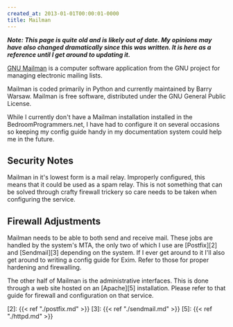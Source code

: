```yaml
---
created_at: 2013-01-01T00:00:01-0000
title: Mailman
---
```


***Note: This page is quite old and is likely out of date. My opinions may have
also changed dramatically since this was written. It is here as a reference
until I get around to updating it.***

[GNU Mailman][1] is a computer software application from the GNU project for
managing electronic mailing lists.

Mailman is coded primarily in Python and currently maintained by Barry Warsaw.
Mailman is free software, distributed under the GNU General Public License.

While I currently don't have a Mailman installation installed in the
BedroomProgrammers.net, I have had to configure it on several occasions so
keeping my config guide handy in my documentation system could help me in the
future.

## Security Notes

Mailman in it's lowest form is a mail relay. Improperly configured, this means
that it could be used as a spam relay. This is not something that can be solved
through crafty firewall trickery so care needs to be taken when configuring the
service.

## Firewall Adjustments

Mailman needs to be able to both send and receive mail. These jobs are handled
by the system's MTA, the only two of which I use are [Postfix][2] and
[Sendmail][3] depending on the system. If I ever get around to it I'll also get
around to writing a config guide for Exim. Refer to those for proper
hardening and firewalling.

The other half of Mailman is the administrative interfaces. This is done
through a web site hosted on an [Apache][5] installation. Please refer to that
guide for firewall and configuration on that service.

[1]: http://www.list.org/
[2]: {{< ref "./postfix.md" >}}
[3]: {{< ref "./sendmail.md" >}}
[5]: {{< ref "./httpd.md" >}}
